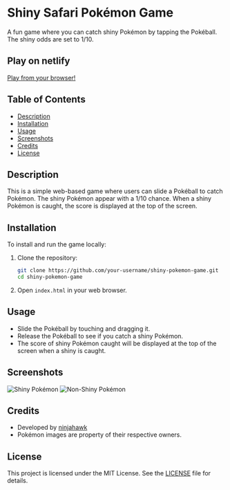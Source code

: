 # Shiny Safari Pokémon Game

A fun game where you can catch shiny Pokémon by tapping the Pokéball. The shiny odds are set to 1/10.

## Play on netlify

[Play from your browser!](https://velvety-pavlova-82d2c5.netlify.app/)

## Table of Contents

- [Description](#description)
- [Installation](#installation)
- [Usage](#usage)
- [Screenshots](#screenshots)
- [Credits](#credits)
- [License](#license)

## Description

This is a simple web-based game where users can slide a Pokéball to catch Pokémon. The shiny Pokémon appear with a 1/10 chance. When a shiny Pokémon is caught, the score is displayed at the top of the screen.

## Installation

To install and run the game locally:

1. Clone the repository:

    ```sh
    git clone https://github.com/your-username/shiny-pokemon-game.git
    cd shiny-pokemon-game
    ```

2. Open `index.html` in your web browser.

## Usage

- Slide the Pokéball by touching and dragging it.
- Release the Pokéball to see if you catch a shiny Pokémon.
- The score of shiny Pokémon caught will be displayed at the top of the screen when a shiny is caught.

## Screenshots

![Shiny Pokémon](3FDAF7BC-7FBB-47ED-819F-0473A70DAED7.webp)
![Non-Shiny Pokémon](F4BA218B-36C2-416B-A217-329EB6FF6EEC.png)

## Credits

- Developed by [ninjahawk]([https://github.com/your-username](https://github.com/ninjahawk))
- Pokémon images are property of their respective owners.

## License

This project is licensed under the MIT License. See the [LICENSE](LICENSE) file for details.
